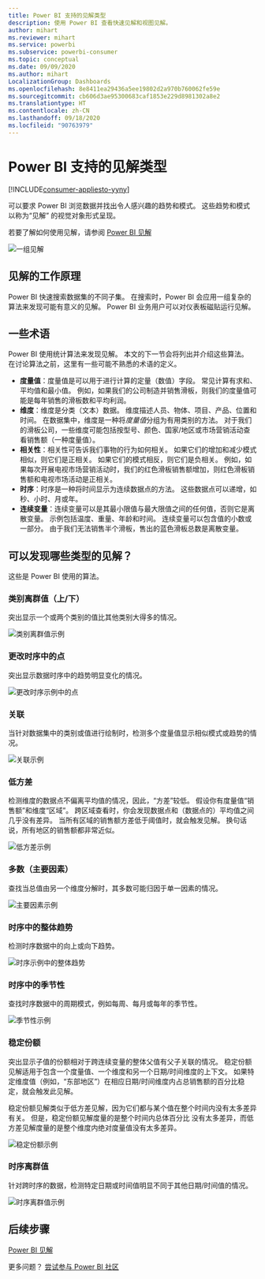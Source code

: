 ```yaml
---
title: Power BI 支持的见解类型
description: 使用 Power BI 查看快速见解和视图见解。
author: mihart
ms.reviewer: mihart
ms.service: powerbi
ms.subservice: powerbi-consumer
ms.topic: conceptual
ms.date: 09/09/2020
ms.author: mihart
LocalizationGroup: Dashboards
ms.openlocfilehash: 8e8411ea29436a5ee19802d2a970b760062fe59e
ms.sourcegitcommit: cb606d3ae95300683caf1853e229d8981302a8e2
ms.translationtype: HT
ms.contentlocale: zh-CN
ms.lasthandoff: 09/18/2020
ms.locfileid: "90763979"
---
```

# <a name="types-of-insights-supported-by-power-bi"></a>Power BI 支持的见解类型

[!INCLUDE[consumer-appliesto-yyny](../includes/consumer-appliesto-yyny.md)]

可以要求 Power BI 浏览数据并找出令人感兴趣的趋势和模式。 这些趋势和模式以称为“见解”  的视觉对象形式呈现。 

若要了解如何使用见解，请参阅 [Power BI 见解](end-user-insights.md)

![一组见解](media/end-user-insight-types/power-bi-insight.png)

## <a name="how-does-insights-work"></a>见解的工作原理
Power BI 快速搜索数据集的不同子集。 在搜索时，Power BI 会应用一组复杂的算法来发现可能有意义的见解。 Power BI 业务用户可以对仪表板磁贴运行见解。

## <a name="some-terminology"></a>一些术语
Power BI 使用统计算法来发现见解。 本文的下一节会将列出并介绍这些算法。 在讨论算法之前，这里有一些可能不熟悉的术语的定义。 

* **度量值**：度量值是可以用于进行计算的定量（数值）字段。 常见计算有求和、平均值和最小值。 例如，如果我们的公司制造并销售滑板，则我们的度量值可能是每年销售的滑板数和平均利润。  
* **维度**：维度是分类（文本）数据。 维度描述人员、物体、项目、产品、位置和时间。 在数据集中，维度是一种将*度量值*分组为有用类别的方法。 对于我们的滑板公司，一些维度可能包括按型号、颜色、国家/地区或市场营销活动查看销售额（一种度量值）。   
* **相关性**：相关性可告诉我们事物的行为如何相关。  如果它们的增加和减少模式相似，则它们是正相关。 如果它们的模式相反，则它们是负相关。 例如，如果每次开展电视市场营销活动时，我们的红色滑板销售额增加，则红色滑板销售额和电视市场活动是正相关。
* **时序**：时序是一种将时间显示为连续数据点的方法。 这些数据点可以递增，如秒、小时、月或年。  
* **连续变量**：连续变量可以是其最小限值与最大限值之间的任何值，否则它是离散变量。 示例包括温度、重量、年龄和时间。 连续变量可以包含值的小数或一部分。 由于我们无法销售半个滑板，售出的蓝色滑板总数是离散变量。  

## <a name="what-types-of-insights-can-you-find"></a>可以发现哪些类型的见解？
这些是 Power BI 使用的算法。 

### <a name="category-outliers-topbottom"></a>类别离群值（上/下）
突出显示一个或两个类别的值比其他类别大得多的情况。  

![类别离群值示例](./media/end-user-insight-types/pbi-auto-insight-type-category-outliers.png)

### <a name="change-points-in-a-time-series"></a>更改时序中的点
突出显示数据时序中的趋势明显变化的情况。

![更改时序示例中的点](./media/end-user-insight-types/pbi-auto-insight-type-changepoint.png)

### <a name="correlation"></a>关联
当针对数据集中的类别或值进行绘制时，检测多个度量值显示相似模式或趋势的情况。

![关联示例](./media/end-user-insight-types/pbi-auto-insight-type-correlation.png)

### <a name="low-variance"></a>低方差
检测维度的数据点不偏离平均值的情况，因此，“方差”较低。 假设你有度量值“销售额”和维度“区域”。 跨区域查看时，你会发现数据点和（数据点的）平均值之间几乎没有差异。 当所有区域的销售额方差低于阈值时，就会触发见解。 换句话说，所有地区的销售额都非常近似。

![低方差示例](./media/end-user-insight-types/power-bi-insights-low-variance.png)

### <a name="majority-major-factors"></a>多数（主要因素）
查找当总值由另一个维度分解时，其多数可能归因于单一因素的情况。  

![主要因素示例](./media/end-user-insight-types/pbi-auto-insight-type-majority.png)

### <a name="overall-trends-in-time-series"></a>时序中的整体趋势
检测时序数据中的向上或向下趋势。

![时序示例中的整体趋势](./media/end-user-insight-types/pbi-auto-insight-type-trend.png)

### <a name="seasonality-in-time-series"></a>时序中的季节性
查找时序数据中的周期模式，例如每周、每月或每年的季节性。

![季节性示例](./media/end-user-insight-types/pbi-auto-insight-type-seasonality-new.png)

### <a name="steady-share"></a>稳定份额
突出显示子值的份额相对于跨连续变量的整体父值有父子关联的情况。 稳定份额见解适用于包含一个度量值、一个维度和另一个日期/时间维度的上下文。 如果特定维度值（例如，“东部地区”）在相应日期/时间维度内占总销售额的百分比稳定，就会触发此见解。

稳定份额见解类似于低方差见解，因为它们都与某个值在整个时间内没有太多差异有关。 但是，稳定份额见解度量的是整个时间内总体百分比  没有太多差异，而低方差见解度量的是整个维度内绝对度量值没有太多差异。

![稳定份额示例](./media/end-user-insight-types/pbi-auto-insight-type-steadyshare.png)

### <a name="time-series-outliers"></a>时序离群值
针对跨时序的数据，检测特定日期或时间值明显不同于其他日期/时间值的情况。

![时序离群值示例](./media/end-user-insight-types/pbi-auto-insight-type-time-series-outliers-purple.png)

## <a name="next-steps"></a>后续步骤
[Power BI 见解](end-user-insights.md)

更多问题？ [尝试参与 Power BI 社区](https://community.powerbi.com/)

